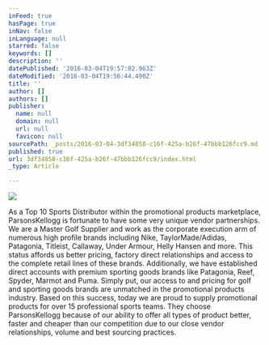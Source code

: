 ```yaml
---
inFeed: true
hasPage: true
inNav: false
inLanguage: null
starred: false
keywords: []
description: ''
datePublished: '2016-03-04T19:57:02.963Z'
dateModified: '2016-03-04T19:56:44.490Z'
title: ''
author: []
authors: []
publisher:
  name: null
  domain: null
  url: null
  favicon: null
sourcePath: _posts/2016-03-04-3df34858-c16f-425a-b26f-47bbb126fcc9.md
published: true
url: 3df34858-c16f-425a-b26f-47bbb126fcc9/index.html
_type: Article

---
```

![](https://the-grid-user-content.s3-us-west-2.amazonaws.com/4c5e921d-440a-4d34-9f30-0eebbf5bdb86.jpg)

As a Top 10 Sports Distributor within the promotional products marketplace, ParsonsKellogg is fortunate to have some very unique vendor partnerships. We are a Master Golf Supplier and work as the corporate execution arm of numerous high profile brands including Nike, TaylorMade/Adidas, Patagonia, Titleist, Callaway, Under Armour, Helly Hansen and more. This status affords us better pricing, factory direct relationships and access to the complete retail lines of these brands. Additionally, we have established direct accounts with premium sporting goods brands like Patagonia, Reef, Spyder, Marmot and Puma. Simply put, our access to and pricing for golf and sporting goods brands are unmatched in the promotional products industry. Based on this success, today we are proud to supply promotional products for over 15 professional sports teams. They choose ParsonsKellogg because of our ability to offer all types of product better, faster and cheaper than our competition due to our close vendor relationships, volume and best sourcing practices.